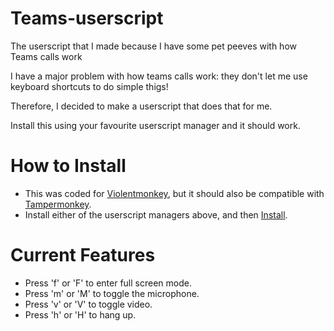 # Teams-userscript
The userscript that I made because I have some pet peeves with how Teams calls work

I have a major problem with how teams calls work: they don't let me use keyboard shortcuts to do simple thigs!

Therefore, I decided to make a userscript that does that for me.

Install this using your favourite userscript manager and it should work.

# How to Install

- This was coded for [Violentmonkey](https://violentmonkey.github.io/), but it should also be compatible with [Tampermonkey](https://www.tampermonkey.net/).
- Install either of the userscript managers above, and then [Install](https://github.com/hegdenischay/Teams-userscript/raw/master/teams-keyboard.user.js).

# Current Features

- Press 'f' or 'F' to enter full screen mode.
- Press 'm' or 'M' to toggle the microphone.
- Press 'v' or 'V' to toggle video.
- Press 'h' or 'H' to hang up.
